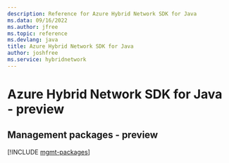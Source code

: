 ```yaml
---
description: Reference for Azure Hybrid Network SDK for Java
ms.data: 09/16/2022
ms.author: jfree
ms.topic: reference
ms.devlang: java
title: Azure Hybrid Network SDK for Java
author: joshfree
ms.service: hybridnetwork
---
```

# Azure Hybrid Network SDK for Java - preview

## Management packages - preview
[!INCLUDE [mgmt-packages](hybrid-network-mgmt-index.md)]